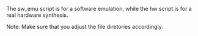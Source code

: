 The sw_emu script is for a software emulation, while the hw script is for a real hardware synthesis.

Note: Make sure that you adjust the file diretories accordingly.
